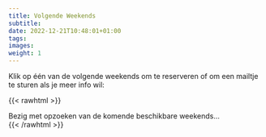 ```yaml
---
title: Volgende Weekends
subtitle:
date: 2022-12-21T10:48:01+01:00
tags:
images:
weight: 1
---
```


Klik op één van de volgende weekends om te reserveren of om een mailtje te sturen als je meer info wil:

{{< rawhtml >}}
<div id="weekends">
	<i class="fas fa-dice-d6 fa-spin"></i>
	Bezig met opzoeken van de komende beschikbare weekends...
</div>
{{< /rawhtml >}}
